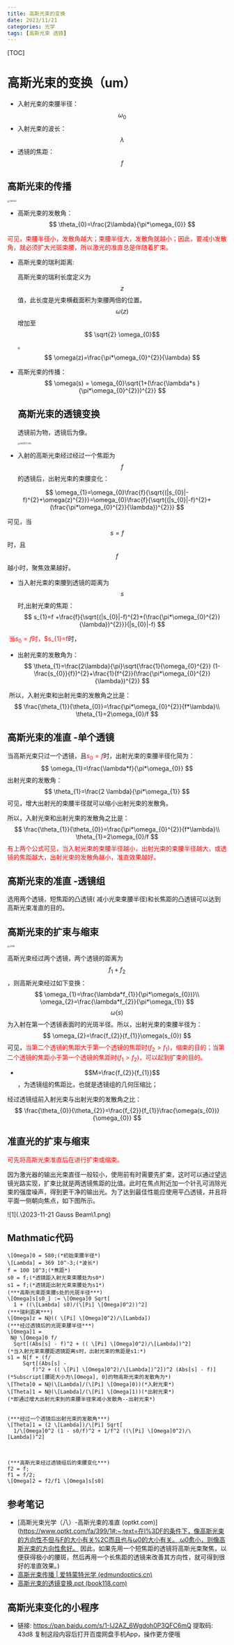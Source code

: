 ```yaml
---
title: 高斯光束的变换
date: 2023/11/21
categories: 光学
tags: [高斯光束 透镜]
---
```


<!-- toc -->

<!-- more -->

[TOC]



# 高斯光束的变换（um）

- 入射光束的束腰半径：$$\omega_{0}$$
- 入射光束的波长：$$\lambda$$
- 透镜的焦距：$$f$$

## 高斯光束的传播

<img src=".\2023-11-21 Gauss Beam\GAUSS.jpg" alt="GAUSS" style="zoom:33%;" />

- 高斯光束的发散角：
  $$
  \theta_{0}=\frac{2\lambda}{\pi*\omega_{0}}
  $$
  

<font color='red'>可见，束腰半径小，发散角越大；束腰半径大，发散角就越小；因此，要减小发散角，就必须扩大光斑束腰，所以激光的准直总是伴随着扩束。</font>

- 高斯光束的瑞利距离:

  高斯光束的瑞利长度定义为 $$z$$值，此长度是光束横截面积为束腰两倍的位置。$$\omega(z)$$ 增加至$$ \sqrt{2} \omega_{0}$$。
  $$
  \omega(z)=\frac{\pi*\omega_{0}^{2}}{\lambda}
  $$
  
- 高斯光束的传播：
  $$
  \omega(s) = \omega_{0}\sqrt{1+(\frac{\lambda*s }{\pi*\omega_{0}^{2}})^{2}}
  $$
  

  ## 高斯光束的透镜变换

  透镜前为物，透镜后为像。

  <img src=".\2023-11-21 Gauss Beam\GASSS LEN.jpg" alt="GASSS LEN" style="zoom:33%;" />

- 入射的高斯光束经过经过一个焦距为$$f$$的透镜后，出射光束的束腰变化：

$$
\omega_{1}=\omega_{0}\frac{f}{\sqrt{(|s_{0}|-f)^{2}+\omega(z)^{2}}}=\omega_{0}\frac{f}{\sqrt{(|s_{0}|-f)^{2}+(\frac{\pi*\omega_{0}^{2}}{\lambda})^{2}}}
$$



可见，当$$s=f$$时，且$$f$$越小时，聚焦效果越好。

- 当入射光束的束腰到透镜的距离为$$s$$时,出射光束的焦距：
  $$
  s_{1}=f
  +\frac{f}{\sqrt{(|s_{0}|-f)^{2}+(\frac{\pi*\omega_{0}^{2}}{\lambda})^{2}}}(|s_{0}|-f)
  $$

​	<font color='red'>当$s_{0}=f$时，$s_{1}=f</font>时，

- 出射光束的发散角为：
  $$
  \theta_{1}=\frac{2\lambda}{\pi}\sqrt{\frac{1}{\omega_{0}^{2}}
  (1-\frac{s_{0}}{f})^{2}+\frac{1}{f^{2}}(\frac{\pi*\omega_{0}^{2}}{\lambda})^{2}}
  $$

​	所以，入射光束和出射光束的发散角之比是：
$$
\frac{\theta_{1}}{\theta_{0}}=\frac{\pi*\omega_{0}^{2}}{f*\lambda}\\
\theta_{1}=2\omega_{0}/f
$$

## 高斯光束的准直 -单个透镜

当高斯光束只过一个透镜，且<font color='red'>$s_{0}=f$</font>时，出射光束的束腰半径化简为：
$$
\omega_{1}=\frac{\lambda*f}{\pi*\omega_{0}}
$$
出射光束的发散角：
$$
\theta_{1}=\frac{2 \lambda}{\pi*\omega_{1}}
$$
可见，增大出射光的束腰半径就可以缩小出射光束的发散角。

所以，入射光束和出射光束的发散角之比是：
$$
\frac{\theta_{1}}{\theta_{0}}=\frac{\pi*\omega_{0}^{2}}{f*\lambda}\\
\theta_{1}=2\omega_{0}/f
$$
<font color='red'>有上两个公式可见，当入射光束的束腰半径越小，出射光束的束腰半径越大，或透镜的焦距越大，出射光束的发散角越小，准直效果越好。</font>

## 高斯光束的准直 -透镜组

选用两个透镜，短焦距的凸透镜( 减小光束束腰半径)和长焦距的凸透镜可以达到高斯光束准直的目的。

## 高斯光束的扩束与缩束

<img src="\2023-11-21 Gauss Beam\LENS.jpg" alt="LENS" style="zoom:33%;" />

高斯光束经过两个透镜，两个透镜的距离为$$f_{1}+f_{2}$$，则高斯光束经过如下变换：
$$
\omega_{1}=\frac{\lambda*f_{1}}{\pi*\omega(s_{0})}\\
\omega_{2}=\frac{\lambda*f_{2}}{\pi*\omega_{1}}
$$
$$\omega(s)$$为入射在第一个透镜表面时的光斑半径。所以，出射光束的束腰半径为：
$$
\omega_{2}=\frac{f_{2}}{f_{1}}\omega(s_{0})
$$
可见，<font color='red'>当第二个透镜的焦距大于第一个透镜的焦距时($f_{2}>f_{1}$)，缩束的目的；当第二个透镜的焦距小于第一个透镜的焦距时($f_{1}>f_{2}$)，可以起到扩束的目的。</font>

- $$M=\frac{f_{2}}{f_{1}}$$，为透镜组的焦距比，也就是透镜组的几何压缩比；

经过透镜组前入射光束与出射光束的发散角之比：
$$
\frac{\theta_{0}}{\theta_{2}}=\frac{f_{2}}{f_{1}}\frac{\omega(s_{0})}{\omega_{0}}
$$

## 准直光的扩束与缩束

<font color='red'>可先将高斯光束准直后在进行扩束或缩束。</font>

因为激光器的输出光束直径一般较小，使用前有时需要先扩束，这时可以通过望远镜光路实现，扩束比就是两透镜焦距的比值。此时在焦点附近加一个针孔可消除光束的强度噪声，得到更干净的输出光。为了达到最佳性能应使用平凸透镜，并且将平面一侧朝向焦点，如下图所示。

![1](.\2023-11-21 Gauss Beam\1.png) 

## Mathmatic代码

```
\[Omega]0 = 580;(*初始束腰半径*)
\[Lambda] = 369 10^-3;(*波长*)
f = 100 10^3;(*焦距*)
s0 = f;(*透镜距入射光束束腰处为s0*)
s1 = f;(*透镜距出射光束束腰处为s1*)
(***高斯光束距束腰s处的光斑半径***)
\[Omega]s[s0_] := \[Omega]0 Sqrt[
  1 + ((\[Lambda] s0)/(\[Pi] \[Omega]0^2))^2]
(***瑞利距离***)
\[Omega]z = N@(( \[Pi] \[Omega]0^2)/\[Lambda])
(***经过透镜后的光斑束腰半径***)
\[Omega]1 = 
 N@ \[Omega]0 f/
  Sqrt[(Abs[s] - f)^2 + (( \[Pi] \[Omega]0^2)/\[Lambda])^2]
(*当入射光束束腰距透镜距离s时，出射光束的焦距是s1:*)
s1 = N[f + (f/
     Sqrt[(Abs[s] - 
        f)^2 + (( \[Pi] \[Omega]0^2)/\[Lambda])^2])^2 (Abs[s] - f)]
(*Subscript[腰斑大小为\[Omega], 0]的物高斯光束的发散角为*)
\[Theta]0 = N@(\[Lambda]/(\[Pi] \[Omega]0))(*入射光束*)
\[Theta]1 = N@(\[Lambda]/(\[Pi] \[Omega]1))(*出射光束*)
(*即通过增大出射光束到的束腰半径来减小发散角--出射光束*)


(***经过一个透镜后出射光束的发散角***)
\[Theta]1 = (2 \[Lambda])/\[Pi] Sqrt[
  1/\[Omega]0^2 (1 - s0/f)^2 + 1/f^2 ((\[Pi] \[Omega]0^2)/\[Lambda])^2]



(***高斯光束经过透镜组后的束腰变化***)
f2 = f;
f1 = f/2;
\[Omega]2 = f2/f1 \[Omega]s[s0]
```



## 参考笔记

- [高斯光束光学（八）-高斯光束的准直 (optkt.com)](https://www.optkt.com/fa/399/1#:~:text=在l%3DF的条件下，像高斯光束的方向性不但与F的大小有关%2C而且也与ω0的大小有关。,ω0愈小，则像高斯光束的方向性愈好。 因此，如果先用一个短焦距的透镜将高斯光束聚焦，以便获得极小的腰斑，然后再用一个长焦距的透镜来改善其方向性，就可得到很好的准直效果。)
- [高斯光束传播 | 爱特蒙特光学 (edmundoptics.cn)](https://www.edmundoptics.cn/knowledge-center/application-notes/lasers/gaussian-beam-propagation/)
- [高斯光束的透镜变换.ppt (book118.com)](https://max.book118.com/html/2017/0528/109763935.shtm)

## 高斯光束变化的小程序

- 链接: https://pan.baidu.com/s/1-IJ2AZ_6Wgdoh0P3QFC6mQ 提取码: 43d8 复制这段内容后打开百度网盘手机App，操作更方便哦
